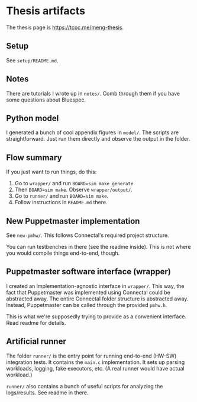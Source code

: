 # Thesis artifacts

The thesis page is <https://tcpc.me/meng-thesis>.

## Setup

See `setup/README.md`.

## Notes

There are tutorials I wrote up in `notes/`. Comb through them if you have some questions about Bluespec.

## Python model

I generated a bunch of cool appendix figures in `model/`. The scripts are straightforward. Just run them directly and observe the output in the folder.

## Flow summary

If you just want to run things, do this:
1. Go to `wrapper/` and run `BOARD=sim make generate`
2. Then `BOARD=sim make`. Observe `wrapper/output/`.
3. Go to `runner/` and run `BOARD=sim make`.
4. Follow instructions in `README.md` there.

## New Puppetmaster implementation

See `new-pmhw/`. This follows Connectal's required project structure.

You can run testbenches in there (see the readme inside). This is not where you would compile things end-to-end, though.

## Puppetmaster software interface (wrapper)

I created an implementation-agnostic interface in `wrapper/`. This way, the fact that Puppetmaster was implemented using Connectal
could be abstracted away. The entire Connectal folder structure is abstracted away. Instead, Puppetmaster can be called through the provided `pmhw.h`.

This is what we're supposedly trying to provide as a convenient interface. Read readme for details.

## Artificial runner

The folder `runner/` is the entry point for running end-to-end (HW-SW) integration tests. It contains the `main.c` implementation.
It sets up parsing workloads, logging, fake executors, etc. (A real runner would have actual workload.)

`runner/` also contains a bunch of useful scripts for analyzing the logs/results. See readme in there.
